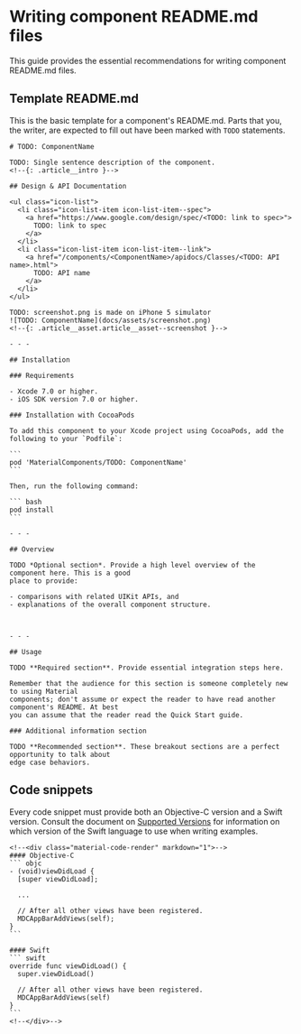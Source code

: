 # Writing component README.md files

This guide provides the essential recommendations for writing component README.md files.

## Template README.md

This is the basic template for a component's README.md. Parts that you, the writer, are expected to
fill out have been marked with `TODO` statements.


    # TODO: ComponentName

    TODO: Single sentence description of the component.
    <!--{: .article__intro }-->

    ## Design & API Documentation

    <ul class="icon-list">
      <li class="icon-list-item icon-list-item--spec">
        <a href="https://www.google.com/design/spec/<TODO: link to spec>">
          TODO: link to spec
        </a>
      </li>
      <li class="icon-list-item icon-list-item--link">
        <a href="/components/<ComponentName>/apidocs/Classes/<TODO: API name>.html">
          TODO: API name
        </a>
      </li>
    </ul>

    TODO: screenshot.png is made on iPhone 5 simulator
    ![TODO: ComponentName](docs/assets/screenshot.png)
    <!--{: .article__asset.article__asset--screenshot }-->

    - - -

    ## Installation

    ### Requirements

    - Xcode 7.0 or higher.
    - iOS SDK version 7.0 or higher.

    ### Installation with CocoaPods

    To add this component to your Xcode project using CocoaPods, add the
    following to your `Podfile`:

    ```
    pod 'MaterialComponents/TODO: ComponentName'
    ```

    Then, run the following command:

    ``` bash
    pod install
    ```

    - - -

    ## Overview

    TODO *Optional section*. Provide a high level overview of the component here. This is a good
    place to provide:

    - comparisons with related UIKit APIs, and
    - explanations of the overall component structure.



    - - -

    ## Usage

    TODO **Required section**. Provide essential integration steps here.

    Remember that the audience for this section is someone completely new to using Material
    components; don't assume or expect the reader to have read another component's README. At best
    you can assume that the reader read the Quick Start guide.

    ### Additional information section

    TODO **Recommended section**. These breakout sections are a perfect opportunity to talk about
    edge case behaviors.

## Code snippets

Every code snippet must provide both an Objective-C version and a Swift version. Consult the
document on [Supported Versions](supported_versions.md) for information on which version of the
Swift language to use when writing examples.

    <!--<div class="material-code-render" markdown="1">-->
    #### Objective-C
    ``` objc
    - (void)viewDidLoad {
      [super viewDidLoad];

      ...

      // After all other views have been registered.
      MDCAppBarAddViews(self);
    }
    ```

    #### Swift
    ``` swift
    override func viewDidLoad() {
      super.viewDidLoad()

      // After all other views have been registered.
      MDCAppBarAddViews(self)
    }
    ```
    <!--</div>-->
